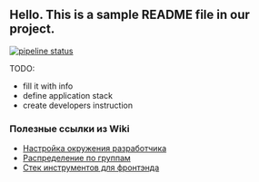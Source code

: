 ## Hello. This is a sample README file in our project.

[![pipeline status](https://gitlab.informatics.ru/smirnov/morris_butler/badges/develop/pipeline.svg)](https://gitlab.informatics.ru/smirnov/morris_butler/commits/develop)

TODO: 
* fill it with info
* define application stack
* create developers instruction

### Полезные ссылки из Wiki
- [Настройка окружения разработчика](https://gitlab.informatics.ru/smirnov/morris_butler/wikis/%D0%9D%D0%B0%D1%81%D1%82%D1%80%D0%BE%D0%B9%D0%BA%D0%B0-%D0%BE%D0%BA%D1%80%D1%83%D0%B6%D0%B5%D0%BD%D0%B8%D1%8F-%D1%80%D0%B0%D0%B7%D1%80%D0%B0%D0%B1%D0%BE%D1%82%D1%87%D0%B8%D0%BA%D0%B0)
- [Распределение по группам](https://gitlab.informatics.ru/smirnov/morris_butler/wikis/%D0%A0%D0%B0%D1%81%D0%BF%D1%80%D0%B5%D0%B4%D0%B5%D0%BB%D0%B5%D0%BD%D0%B8%D0%B5-%D0%BF%D0%BE-%D0%B3%D1%80%D1%83%D0%BF%D0%BF%D0%B0%D0%BC)
- [Стек инструментов для фронтэнда](https://gitlab.informatics.ru/smirnov/morris_butler/wikis/%D0%A1%D1%82%D0%B5%D0%BA-%D0%B8%D0%BD%D1%81%D1%82%D1%80%D1%83%D0%BC%D0%B5%D0%BD%D1%82%D0%BE%D0%B2-%D0%B4%D0%BB%D1%8F-%D1%84%D1%80%D0%BE%D0%BD%D1%82%D1%8D%D0%BD%D0%B4%D0%B0)
